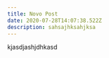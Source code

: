 ```yaml
---
title: Novo Post
date: 2020-07-28T14:07:38.522Z
description: sahsajhksahjksa
---
```

kjasdjashjdhkasd